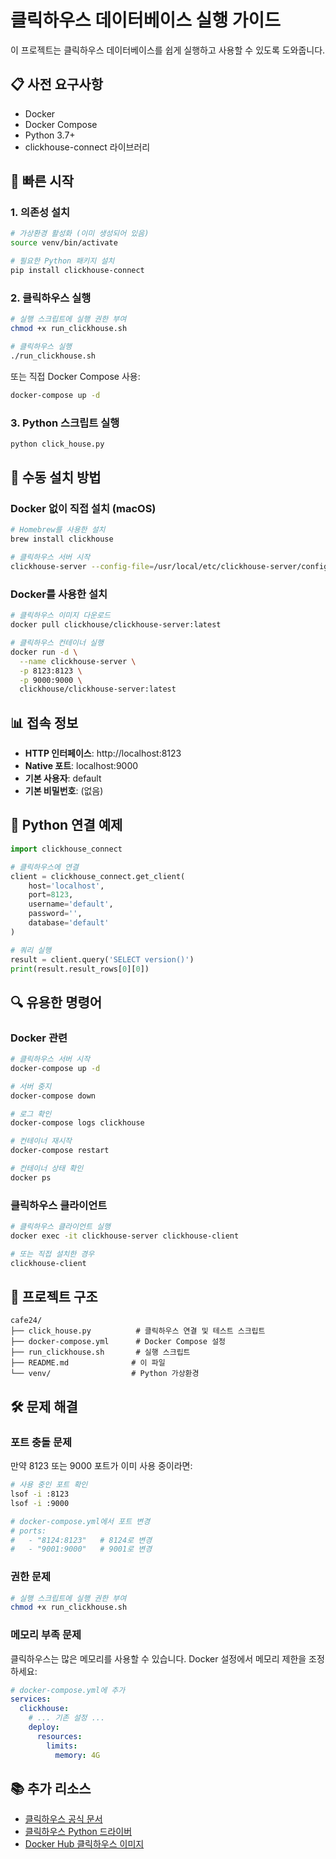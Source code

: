 # 클릭하우스 데이터베이스 실행 가이드

이 프로젝트는 클릭하우스 데이터베이스를 쉽게 실행하고 사용할 수 있도록 도와줍니다.

## 📋 사전 요구사항

- Docker
- Docker Compose
- Python 3.7+
- clickhouse-connect 라이브러리

## 🚀 빠른 시작

### 1. 의존성 설치

```bash
# 가상환경 활성화 (이미 생성되어 있음)
source venv/bin/activate

# 필요한 Python 패키지 설치
pip install clickhouse-connect
```

### 2. 클릭하우스 실행

```bash
# 실행 스크립트에 실행 권한 부여
chmod +x run_clickhouse.sh

# 클릭하우스 실행
./run_clickhouse.sh
```

또는 직접 Docker Compose 사용:

```bash
docker-compose up -d
```

### 3. Python 스크립트 실행

```bash
python click_house.py
```

## 🔧 수동 설치 방법

### Docker 없이 직접 설치 (macOS)

```bash
# Homebrew를 사용한 설치
brew install clickhouse

# 클릭하우스 서버 시작
clickhouse-server --config-file=/usr/local/etc/clickhouse-server/config.xml
```

### Docker를 사용한 설치

```bash
# 클릭하우스 이미지 다운로드
docker pull clickhouse/clickhouse-server:latest

# 클릭하우스 컨테이너 실행
docker run -d \
  --name clickhouse-server \
  -p 8123:8123 \
  -p 9000:9000 \
  clickhouse/clickhouse-server:latest
```

## 📊 접속 정보

- **HTTP 인터페이스**: http://localhost:8123
- **Native 포트**: localhost:9000
- **기본 사용자**: default
- **기본 비밀번호**: (없음)

## 🐍 Python 연결 예제

```python
import clickhouse_connect

# 클릭하우스에 연결
client = clickhouse_connect.get_client(
    host='localhost',
    port=8123,
    username='default',
    password='',
    database='default'
)

# 쿼리 실행
result = client.query('SELECT version()')
print(result.result_rows[0][0])
```

## 🔍 유용한 명령어

### Docker 관련

```bash
# 클릭하우스 서버 시작
docker-compose up -d

# 서버 중지
docker-compose down

# 로그 확인
docker-compose logs clickhouse

# 컨테이너 재시작
docker-compose restart

# 컨테이너 상태 확인
docker ps
```

### 클릭하우스 클라이언트

```bash
# 클릭하우스 클라이언트 실행
docker exec -it clickhouse-server clickhouse-client

# 또는 직접 설치한 경우
clickhouse-client
```

## 📁 프로젝트 구조

```
cafe24/
├── click_house.py          # 클릭하우스 연결 및 테스트 스크립트
├── docker-compose.yml      # Docker Compose 설정
├── run_clickhouse.sh       # 실행 스크립트
├── README.md              # 이 파일
└── venv/                  # Python 가상환경
```

## 🛠️ 문제 해결

### 포트 충돌 문제

만약 8123 또는 9000 포트가 이미 사용 중이라면:

```bash
# 사용 중인 포트 확인
lsof -i :8123
lsof -i :9000

# docker-compose.yml에서 포트 변경
# ports:
#   - "8124:8123"   # 8124로 변경
#   - "9001:9000"   # 9001로 변경
```

### 권한 문제

```bash
# 실행 스크립트에 실행 권한 부여
chmod +x run_clickhouse.sh
```

### 메모리 부족 문제

클릭하우스는 많은 메모리를 사용할 수 있습니다. Docker 설정에서 메모리 제한을 조정하세요:

```yaml
# docker-compose.yml에 추가
services:
  clickhouse:
    # ... 기존 설정 ...
    deploy:
      resources:
        limits:
          memory: 4G
```

## 📚 추가 리소스

- [클릭하우스 공식 문서](https://clickhouse.com/docs/)
- [클릭하우스 Python 드라이버](https://github.com/ClickHouse/clickhouse-connect-python)
- [Docker Hub 클릭하우스 이미지](https://hub.docker.com/r/clickhouse/clickhouse-server) 
